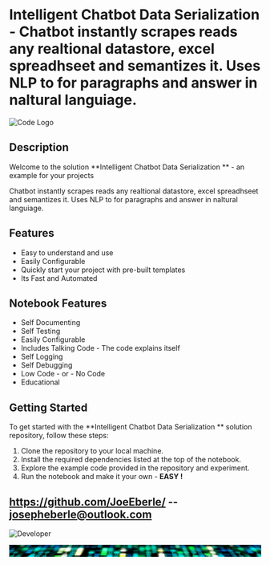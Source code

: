 
# Intelligent Chatbot Data Serialization  - Chatbot instantly scrapes reads any realtional datastore, excel spreadhseet and semantizes it. Uses NLP to for paragraphs and answer in naltural languiage.  

![Code Logo](code.png)
## Description

Welcome to the solution **Intelligent Chatbot Data Serialization ** - an example for your projects

Chatbot instantly scrapes reads any realtional datastore, excel spreadhseet and semantizes it. Uses NLP to for paragraphs and answer in naltural languiage.  

## Features
- Easy to understand and use  
- Easily Configurable 
- Quickly start your project with pre-built templates
- Its Fast and Automated

## Notebook Features
- Self Documenting 
- Self Testing 
- Easily Configurable
- Includes Talking Code - The code explains itself
- Self Logging 
- Self Debugging 
- Low Code - or - No Code
- Educational 
    
## Getting Started
To get started with the **Intelligent Chatbot Data Serialization ** solution repository, follow these steps:
1. Clone the repository to your local machine.
2. Install the required dependencies listed at the top of the notebook.
3. Explore the example code provided in the repository and experiment.
4. Run the notebook and make it your own - **EASY !**
    
## https://github.com/JoeEberle/ -- josepheberle@outlook.com 
    
![Developer](developer.png)

![Brand](brand.png)
    